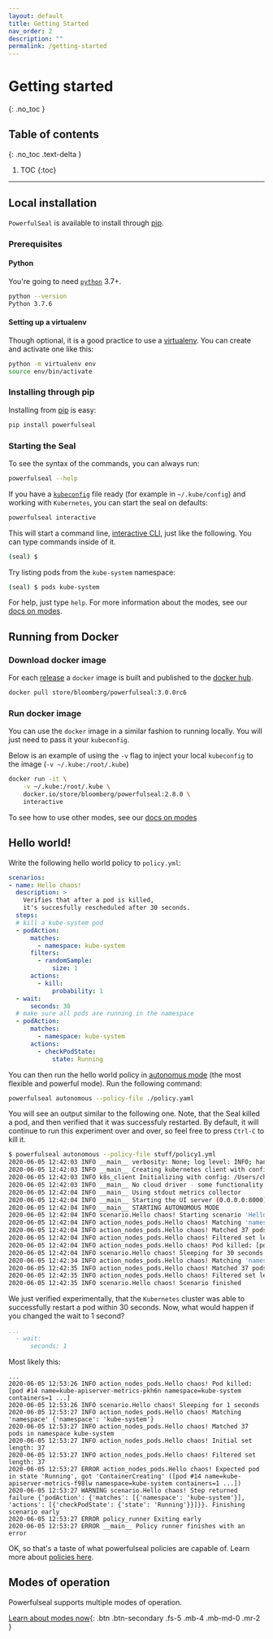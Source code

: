 ```yaml
---
layout: default
title: Getting Started
nav_order: 2
description: ""
permalink: /getting-started
---
```


# Getting started
{: .no_toc }

## Table of contents
{: .no_toc .text-delta }

1. TOC
{:toc}

---

## Local installation

`PowerfulSeal` is available to install through [pip](https://pypi.org/project/powerfulseal/).

### Prerequisites

#### Python

You're going to need [`python`](https://www.python.org/downloads/) 3.7+.

```sh
python --version
Python 3.7.6
```

#### Setting up a virtualenv

Though optional, it is a good practice to use a [virtualenv](https://virtualenv.pypa.io/en/stable/). You can create and activate one like this:

```sh
python -m virtualenv env
source env/bin/activate
```

### Installing through pip

Installing from [pip](https://pypi.org/project/powerfulseal/) is easy:

```sh
pip install powerfulseal
```

### Starting the Seal

To see the syntax of the commands, you can always run:

```sh
powerfulseal --help
```

If you have a [`kubeconfig`](https://kubernetes.io/docs/concepts/configuration/organize-cluster-access-kubeconfig/) file ready (for example in `~/.kube/config`) and working with `Kubernetes`, you can start the seal on defaults:

```sh
powerfulseal interactive
```

This will start a command line, [interactive CLI](./interactive-mode), just like the following. You can type commands inside of it.

```sh
(seal) $
```

Try listing pods from the `kube-system` namespace:

```sh
(seal) $ pods kube-system
```

For help, just type `help`. For more information about the modes, see our [docs on modes](./modes).


## Running from Docker

### Download docker image

For each [release](https://github.com/bloomberg/powerfulseal/releases) a `docker` image is built and published to the [docker hub](https://hub.docker.com/_/powerfulseal).

```sh
docker pull store/bloomberg/powerfulseal:3.0.0rc6
```

### Run docker image

You can use the `docker` image in a similar fashion to running locally. You will just need to pass it your `kubeconfig`.

Below is an example of using the `-v` flag to inject your local `kubeconfig` to the image (`-v ~/.kube:/root/.kube`)

```sh
docker run -it \
    -v ~/.kube:/root/.kube \
    docker.io/store/bloomberg/powerfulseal:2.8.0 \
    interactive
```

To see how to use other modes, see our [docs on modes](./modes)


## Hello world!

Write the following hello world policy to `policy.yml`:

```yaml
scenarios:
- name: Hello chaos!
  description: >
    Verifies that after a pod is killed,
    it's succesfully rescheduled after 30 seconds.
  steps:
  # kill a kube-system pod
  - podAction:
      matches:
        - namespace: kube-system
      filters:
        - randomSample:
            size: 1
      actions:
        - kill:
            probability: 1
  - wait:
      seconds: 30
  # make sure all pods are running in the namespace
  - podAction:
      matches:
        - namespace: kube-system
      actions:
        - checkPodState:
            state: Running
```

You can then run the hello world policy in [autonomus mode](./autonomous-mode) (the most flexible and powerful mode). Run the following command:

```sh
powerfulseal autonomous --policy-file ./policy.yaml
```

You will see an output similar to the following one. Note, that the Seal killed a pod, and then verified that it was successfuly restarted. By default, it will continue to run this experiment over and over, so feel free to press `Ctrl-C` to kill it.

```sh
$ powerfulseal autonomous --policy-file stuff/policy1.yml
2020-06-05 12:42:03 INFO __main__ verbosity: None; log level: INFO; handler level: INFO
2020-06-05 12:42:03 INFO __main__ Creating kubernetes client with config /Users/chaos/.kube/config (path found for backwards compatibility)
2020-06-05 12:42:03 INFO k8s_client Initializing with config: /Users/chaos/.kube/config
2020-06-05 12:42:03 INFO __main__ No cloud driver - some functionality disabled
2020-06-05 12:42:04 INFO __main__ Using stdout metrics collector
2020-06-05 12:42:04 INFO __main__ Starting the UI server (0.0.0.0:8000)
2020-06-05 12:42:04 INFO __main__ STARTING AUTONOMOUS MODE
2020-06-05 12:42:04 INFO scenario.Hello chaos! Starting scenario 'Hello chaos!' (3 steps)
2020-06-05 12:42:04 INFO action_nodes_pods.Hello chaos! Matching 'namespace' {'namespace': 'kube-system'}
2020-06-05 12:42:04 INFO action_nodes_pods.Hello chaos! Matched 37 pods in namespace kube-system
2020-06-05 12:42:04 INFO action_nodes_pods.Hello chaos! Filtered set length: 1
2020-06-05 12:42:04 INFO action_nodes_pods.Hello chaos! Pod killed: [pod #32 name=kube-state-metrics-7b4944dfbb-zrlrz namespace=kube-system containers=1 ...]
2020-06-05 12:42:04 INFO scenario.Hello chaos! Sleeping for 30 seconds
2020-06-05 12:42:34 INFO action_nodes_pods.Hello chaos! Matching 'namespace' {'namespace': 'kube-system'}
2020-06-05 12:42:35 INFO action_nodes_pods.Hello chaos! Matched 37 pods in namespace kube-system
2020-06-05 12:42:35 INFO action_nodes_pods.Hello chaos! Filtered set length: 37
2020-06-05 12:42:35 INFO scenario.Hello chaos! Scenario finished
```

We just verified experimentally, that the `Kubernetes` cluster was able to successfully restart a pod within 30 seconds. Now, what would happen if you changed the wait to 1 second?

```yaml
...
  - wait:
      seconds: 1
```

Most likely this:

```
...
2020-06-05 12:53:26 INFO action_nodes_pods.Hello chaos! Pod killed: [pod #14 name=kube-apiserver-metrics-pkh6n namespace=kube-system containers=1 ...]
2020-06-05 12:53:26 INFO scenario.Hello chaos! Sleeping for 1 seconds
2020-06-05 12:53:27 INFO action_nodes_pods.Hello chaos! Matching 'namespace' {'namespace': 'kube-system'}
2020-06-05 12:53:27 INFO action_nodes_pods.Hello chaos! Matched 37 pods in namespace kube-system
2020-06-05 12:53:27 INFO action_nodes_pods.Hello chaos! Initial set length: 37
2020-06-05 12:53:27 INFO action_nodes_pods.Hello chaos! Filtered set length: 37
2020-06-05 12:53:27 ERROR action_nodes_pods.Hello chaos! Expected pod in state 'Running', got 'ContainerCreating' ([pod #14 name=kube-apiserver-metrics-f98lw namespace=kube-system containers=1 ...])
2020-06-05 12:53:27 WARNING scenario.Hello chaos! Step returned failure {'podAction': {'matches': [{'namespace': 'kube-system'}], 'actions': [{'checkPodState': {'state': 'Running'}}]}}. Finishing scenario early
2020-06-05 12:53:27 ERROR policy_runner Exiting early
2020-06-05 12:53:27 ERROR __main__ Policy runner finishes with an error
```

OK, so that's a taste of what powerfulseal policies are capable of. Learn more about [policies here](./policies).

## Modes of operation

Powerfulseal supports multiple modes of operation.

[Learn about modes now](./modes){: .btn .btn-secondary .fs-5 .mb-4 .mb-md-0 .mr-2 }
